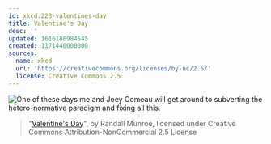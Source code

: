 ```yaml
---
id: xkcd.223-valentines-day
title: Valentine's Day
desc: ''
updated: 1616186984545
created: 1171440000000
sources:
  name: xkcd
  url: 'https://creativecommons.org/licenses/by-nc/2.5/'
  license: Creative Commons 2.5
---
```

![One of these days me and Joey Comeau will get around to subverting the hetero-normative paradigm and fixing all this.](https://imgs.xkcd.com/comics/valentines_day.jpg)
> "[Valentine's Day](https://xkcd.com/223/)", by Randall Munroe, licensed under Creative Commons Attribution-NonCommercial 2.5 License

